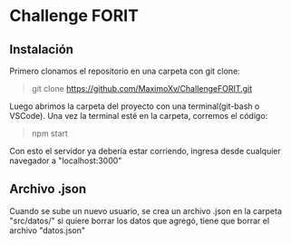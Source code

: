 # Challenge FORIT

## Instalación

Primero clonamos el repositorio en una carpeta con git clone:

>git clone https://github.com/MaximoXv/ChallengeFORIT.git

Luego abrimos la carpeta del proyecto con una terminal(git-bash o VSCode). Una vez la terminal esté en la carpeta, corremos el código:

>npm start

Con esto el servidor ya debería estar corriendo, ingresa desde cualquier navegador a "localhost:3000"

## Archivo .json

Cuando se sube un nuevo usuario, se crea un archivo .json en la carpeta "src/datos/" si quiere borrar los datos que agregó, tiene que borrar el archivo "datos.json"

